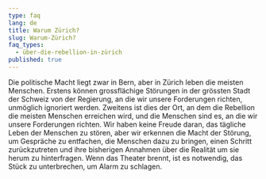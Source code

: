 ```yaml
---
type: faq
lang: de
title: Warum Zürich?
slug: Warum-Zürich?
faq_types:
  - über-die-rebellion-in-zürich
published: true
---
```

Die politische Macht liegt zwar in Bern, aber in Zürich leben die meisten Menschen. Erstens können grossflächige Störungen in der grössten Stadt der Schweiz von der Regierung, an die wir unsere Forderungen richten, unmöglich ignoriert werden. Zweitens ist dies der Ort, an dem die Rebellion die meisten Menschen erreichen wird, und die Menschen sind es, an die wir unsere Forderungen richten. Wir haben keine Freude daran, das tägliche Leben der Menschen zu stören, aber wir erkennen die Macht der Störung, um Gespräche zu entfachen, die Menschen dazu zu bringen, einen Schritt zurückzutreten und ihre bisherigen Annahmen über die Realität um sie herum zu hinterfragen. Wenn das Theater brennt, ist es notwendig, das Stück zu unterbrechen, um Alarm zu schlagen.